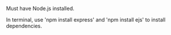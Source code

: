 Must have Node.js installed.

In terminal, use 'npm install express' and 'npm install ejs' to install dependencies.
